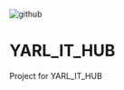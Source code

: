 ![github](https://user-images.githubusercontent.com/88297426/175762392-38e1bfc5-6264-48a0-b00b-673146d1b569.jpg)

# YARL_IT_HUB
Project for YARL_IT_HUB

